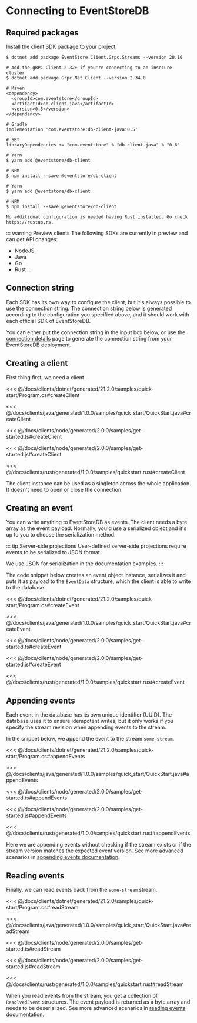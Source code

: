 # Connecting to EventStoreDB

## Required packages

Install the client SDK package to your project.

<xode-group>
<xode-block title="C#">

<!-- TODO: when https://github.com/EventStore/EventStore/issues/2707 is resolved and new version with the fix is released - remove the manual Grpc.Net.Client installation -->
```
$ dotnet add package EventStore.Client.Grpc.Streams --version 20.10

# Add the gRPC Client 2.32+ if you're connecting to an insecure cluster
$ dotnet add package Grpc.Net.Client --version 2.34.0
```
</xode-block>
<xode-block title="Java">

```
# Maven
<dependency>
  <groupId>com.eventstore</groupId>
  <artifactId>db-client-java</artifactId>
  <version>0.5</version>
</dependency>

# Gradle
implementation 'com.eventstore:db-client-java:0.5'

# SBT
libraryDependencies += "com.eventstore" % "db-client-java" % "0.6"
```
</xode-block>
<xode-block title="TypeScript">

```
# Yarn
$ yarn add @eventstore/db-client

# NPM
$ npm install --save @eventstore/db-client
```
</xode-block>
<xode-block title="JavaScript">

```
# Yarn
$ yarn add @eventstore/db-client

# NPM
$ npm install --save @eventstore/db-client
```
</xode-block>
<xode-block title="Rust">

```
No additional configuration is needed having Rust installed. Go check https://rustup.rs.
```
</xode-block>
</xode-group>

::: warning Preview clients
The following SDKs are currently in preview and can get API changes:
- NodeJS
- Java
- Go
- Rust
:::

## Connection string

Each SDK has its own way to configure the client, but it's always possible to use the connection string. The connection string below is generated according to the configuration you specified above, and it should work with each official SDK of EventStoreDB.

You can either put the connection string in the input box below, or use the [connection details](./README.md) page to generate the connection string from your EventStoreDB deployment.

<ConnectionString></ConnectionString>

## Creating a client

First thing first, we need a client.

<xode-group>
<xode-block title="C#" code="connectionString">

<<< @/docs/clients/dotnet/generated/21.2.0/samples/quick-start/Program.cs#createClient
</xode-block>
<xode-block title="Java" code="connectionString">

<<< @/docs/clients/java/generated/1.0.0/samples/quick_start/QuickStart.java#createClient
</xode-block>
<xode-block title="TypeScript" code="connectionString">

<<< @/docs/clients/node/generated/2.0.0/samples/get-started.ts#createClient
</xode-block>
<xode-block title="JavaScript" code="connectionString">

<<< @/docs/clients/node/generated/2.0.0/samples/get-started.js#createClient
</xode-block>
<xode-block title="Rust" code="connectionString">

<<< @/docs/clients/rust/generated/1.0.0/samples/quickstart.rust#createClient
</xode-block>
</xode-group>

The client instance can be used as a singleton across the whole application. It doesn't need to open or close the connection.

## Creating an event

You can write anything to EventStoreDB as events. The client needs a byte array as the event payload. Normally, you'd use a serialized object and it's up to you to choose the serialization method.

::: tip Server-side projections
User-defined server-side projections require events to be serialized to JSON format.

We use JSON for serialization in the documentation examples.
:::

The code snippet below creates an event object instance, serializes it and puts it as payload to the `EventData` structure, which the client is able to write to the database.

<xode-group>
<xode-block title="C#">
<<< @/docs/clients/dotnet/generated/21.2.0/samples/quick-start/Program.cs#createEvent
</xode-block>
<xode-block title="Java">

<<< @/docs/clients/java/generated/1.0.0/samples/quick_start/QuickStart.java#createEvent
</xode-block>
<xode-block title="TypeScript">

<<< @/docs/clients/node/generated/2.0.0/samples/get-started.ts#createEvent
</xode-block>
<xode-block title="JavaScript">

<<< @/docs/clients/node/generated/2.0.0/samples/get-started.js#createEvent
</xode-block>
<xode-block title="Rust">

<<< @/docs/clients/rust/generated/1.0.0/samples/quickstart.rust#createEvent
</xode-block>
</xode-group>

## Appending events

Each event in the database has its own unique identifier (UUID). The database uses it to ensure idempotent writes, but it only works if you specify the stream revision when appending events to the stream.

In the snippet below, we append the event to the stream `some-stream`.

<xode-group>
<xode-block title="C#">

<<< @/docs/clients/dotnet/generated/21.2.0/samples/quick-start/Program.cs#appendEvents
</xode-block>
<xode-block title="Java">

<<< @/docs/clients/java/generated/1.0.0/samples/quick_start/QuickStart.java#appendEvents
</xode-block>
<xode-block title="TypeScript">

<<< @/docs/clients/node/generated/2.0.0/samples/get-started.ts#appendEvents
</xode-block>
<xode-block title="JavaScript">

<<< @/docs/clients/node/generated/2.0.0/samples/get-started.js#appendEvents
</xode-block>
<xode-block title="Rust">

<<< @/docs/clients/rust/generated/1.0.0/samples/quickstart.rust#appendEvents
</xode-block>
</xode-group>

Here we are appending events without checking if the stream exists or if the stream version matches the expected event version. See more advanced scenarios in [appending events documentation](../appending-events/README.md).

## Reading events

Finally, we can read events back from the `some-stream` stream.

<xode-group>
<xode-block title="C#">

<<< @/docs/clients/dotnet/generated/21.2.0/samples/quick-start/Program.cs#readStream
</xode-block>
<xode-block title="Java">

<<< @/docs/clients/java/generated/1.0.0/samples/quick_start/QuickStart.java#readStream
</xode-block>
<xode-block title="TypeScript">

<<< @/docs/clients/node/generated/2.0.0/samples/get-started.ts#readStream
</xode-block>
<xode-block title="JavaScript">

<<< @/docs/clients/node/generated/2.0.0/samples/get-started.js#readStream
</xode-block>
<xode-block title="Rust">

<<< @/docs/clients/rust/generated/1.0.0/samples/quickstart.rust#readStream
</xode-block>
</xode-group>

When you read events from the stream, you get a collection of `ResolvedEvent` structures. The event payload is returned as a byte array and needs to be deserialized. See more advanced scenarios in [reading events documentation](../reading-events/README.md).
